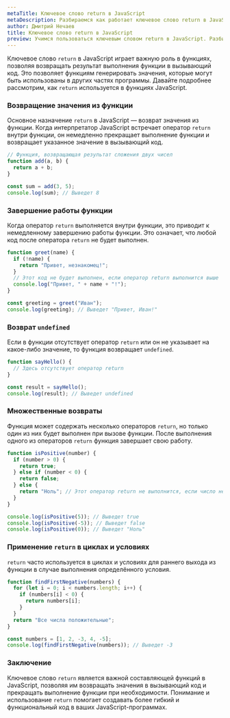 ```yaml
---
metaTitle: Ключевое слово return в JavaScript
metaDescription: Разбираемся как работает ключевое слово return в JavaScript
author: Дмитрий Нечаев
title: Ключевое слово return в JavaScript
preview: Учимся пользоваться ключевым словом return в JavaScript. Разбираем примеры использования
---
```


Ключевое слово `return` в JavaScript играет важную роль в функциях, позволяя возвращать результат выполнения функции в вызывающий код. Это позволяет функциям генерировать значения, которые могут быть использованы в других частях программы. Давайте подробнее рассмотрим, как `return` используется в функциях JavaScript.

### Возвращение значения из функции

Основное назначение `return` в JavaScript — возврат значения из функции. Когда интерпретатор JavaScript встречает оператор `return` внутри функции, он немедленно прекращает выполнение функции и возвращает указанное значение в вызывающий код.

```jsx
// Функция, возвращающая результат сложения двух чисел
function add(a, b) {
  return a + b;
}

const sum = add(3, 5);
console.log(sum); // Выведет 8

```

### Завершение работы функции

Когда оператор `return` выполняется внутри функции, это приводит к немедленному завершению работы функции. Это означает, что любой код после оператора `return` не будет выполнен.

```jsx
function greet(name) {
  if (!name) {
    return "Привет, незнакомец!";
  }
  // Этот код не будет выполнен, если оператор return выполнится выше
  console.log("Привет, " + name + "!");
}

const greeting = greet("Иван");
console.log(greeting); // Выведет "Привет, Иван!"

```

### Возврат `undefined`

Если в функции отсутствует оператор `return` или он не указывает на какое-либо значение, то функция возвращает `undefined`.

```jsx
function sayHello() {
  // Здесь отсутствует оператор return
}

const result = sayHello();
console.log(result); // Выведет undefined

```

### Множественные возвраты

Функция может содержать несколько операторов `return`, но только один из них будет выполнен при вызове функции. После выполнения одного из операторов `return` функция завершает свою работу.

```jsx
function isPositive(number) {
  if (number > 0) {
    return true;
  } else if (number < 0) {
    return false;
  } else {
    return "Ноль"; // Этот оператор return не выполнится, если число не больше и не меньше нуля
  }
}

console.log(isPositive(5)); // Выведет true
console.log(isPositive(-5)); // Выведет false
console.log(isPositive(0)); // Выведет "Ноль"

```

### Применение `return` в циклах и условиях

`return` часто используется в циклах и условиях для раннего выхода из функции в случае выполнения определённого условия.

```jsx
function findFirstNegative(numbers) {
  for (let i = 0; i < numbers.length; i++) {
    if (numbers[i] < 0) {
      return numbers[i];
    }
  }
  return "Все числа положительные";
}

const numbers = [1, 2, -3, 4, -5];
console.log(findFirstNegative(numbers)); // Выведет -3

```

### Заключение

Ключевое слово `return` является важной составляющей функций в JavaScript, позволяя им возвращать значения в вызывающий код и прекращать выполнение функции при необходимости. Понимание и использование `return` помогает создавать более гибкий и функциональный код в ваших JavaScript-программах.